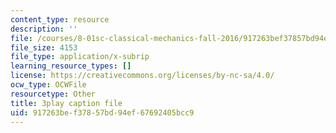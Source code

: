 ```yaml
---
content_type: resource
description: ''
file: /courses/8-01sc-classical-mechanics-fall-2016/917263bef37857bd94ef67692405bcc9_ErlP_SBcA1s.vtt
file_size: 4153
file_type: application/x-subrip
learning_resource_types: []
license: https://creativecommons.org/licenses/by-nc-sa/4.0/
ocw_type: OCWFile
resourcetype: Other
title: 3play caption file
uid: 917263be-f378-57bd-94ef-67692405bcc9
---
```

